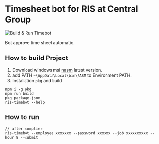# Timesheet bot for RIS at Central Group
![Build & Run Timebot](https://github.com/dvgamerr/ris-timebot/workflows/Build%20&%20Run%20Timebot/badge.svg)


Bot approve time sheet automatic.

## How to build Project

1. Download windows msi [nasm](https://www.nasm.us/pub/nasm/releasebuilds/) latest version.
2. add PATH `~\AppData\Local\bin\NASM` to Environment PATH.
3. Installation `pkg` and build

```
npm i -g pkg
npm run build
pkg package.json
ris-timebot --help
```

## How to run
```
// after complier
ris-timebot --employee xxxxxxx --password xxxxxx --job xxxxxxxxxx --hour 8 --submit
```
